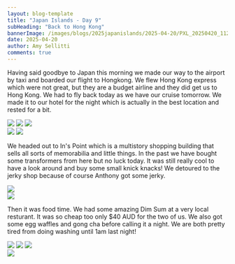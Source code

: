 ```yaml
---
layout: blog-template
title: "Japan Islands - Day 9"
subHeading: "Back to Hong Kong"
bannerImage: /images/blogs/2025japanislands/2025-04-20/PXL_20250420_112056815.jpg_compressed.JPEG
date: 2025-04-20
author: Amy Sellitti
comments: true
---
```


Having said goodbye to Japan this morning we made our way to the airport by taxi and boarded our flight to Hongkong. We flew Hong Kong express which were not great, but they are a budget airline and they did get us to Hong Kong. We had to fly back today as we have our cruise tomorrow. We made it to our hotel for the night which is actually in the best location and rested for a bit. 

<div class="grid-2w-1l">
  <img src="/images/blogs/2025japanislands/2025-04-20/PXL_20250420_074910821.MP.jpg_compressed.JPEG"/>
  <img src="/images/blogs/2025japanislands/2025-04-20/PXL_20250420_091108098.jpg_compressed.JPEG"/>
  <img src="/images/blogs/2025japanislands/2025-04-20/PXL_20250420_082325257.jpg_compressed.JPEG"/>
</div>
<div class="grid-2c">
  <img src="/images/blogs/2025japanislands/2025-04-20/PXL_20250420_083459410.jpg_compressed.JPEG"/>
  <img src="/images/blogs/2025japanislands/2025-04-20/PXL_20250420_091205720.MP.jpg_compressed.JPEG"/>
</div>

We headed out to In's Point which is a multistory shopping building that sells all sorts of memorabilia and little things. In the past we have bought some transformers from here but no luck today. It was still really cool to have a look around and buy some small knick knacks! We detoured to the jerky shop because of course Anthony got some jerky.

<div class="center-image"><img src="/images/blogs/2025japanislands/2025-04-20/PXL_20250420_101949452.jpg_compressed.JPEG"/></div>
<div class="center-image"><img src="/images/blogs/2025japanislands/2025-04-20/PXL_20250420_105627700.jpg_compressed.JPEG"/></div>

Then it was food time. We had some amazing Dim Sum at a very local resturant. It was so cheap too only $40 AUD for the two of us. We also got some egg waffles and gong cha before calling it a night. We are both pretty tired from doing washing until 1am last night! 

<div class="grid-1l-2w">
  <img src="/images/blogs/2025japanislands/2025-04-20/PXL_20250420_111010375.jpg_compressed.JPEG"/>
  <img src="/images/blogs/2025japanislands/2025-04-20/PXL_20250420_112056815.jpg_compressed.JPEG"/>
  <img src="/images/blogs/2025japanislands/2025-04-20/PXL_20250420_112535971.jpg_compressed.JPEG"/>
</div>
<div class="center-image"><img src="/images/blogs/2025japanislands/2025-04-20/PXL_20250420_121422289.MP.jpg_compressed.JPEG"/></div>

